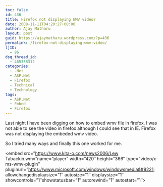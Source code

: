 ```yaml
---
toc: false
id: 436
title: Firefox not displaying WMV video?
date: 2008-11-11T04:20:27+00:00
author: Ajay Matharu
layout: post
guid: https://ajaymatharu.wordpress.com/?p=436
permalink: /firefox-not-displaying-wmv-video/
ljID:
  - 86
dsq_thread_id:
  - 465358312
categories:
  - .Net
  - ASP.Net
  - Firefox
  - Technical
  - Technology
tags:
  - ASP.Net
  - Embed
  - Firefox
---
```

Last night I have been digging on how to embed wmv file in firefox. I was not able to see the video in firefox although I could see that in IE. Firefox was not displaying the embeded wmv video.

So I tried many ways and finally this one worked for me.

<object id=&#8221;player&#8221;>
  
<param name=&#8221;AutoStart&#8221; value=&#8221;true&#8221;>
  
<param name=&#8221;URL&#8221; value=&#8221;https://www.kita-o.com/news2006/Lew Tabackin.wmv&#8221;>
  
<param name=&#8221;uiMode&#8221; value=&#8221;full&#8221;>
  
<embed src=&#8221;https://www.kita-o.com/news2006/Lew Tabackin.wmv&#8221;name=&#8221;player&#8221; width=&#8221;420&#8243; height=&#8221;366&#8243; type=&#8221;video/x-ms-wmv-plugin&#8221; pluginurl=&#8221;https://www.microsoft.com/windows/windowsmedia&#8221; allowchangedisplaysize=&#8221;1&#8243; autosize=&#8221;1&#8243; displaysize=&#8221;1&#8243; showcontrols=&#8221;1&#8243;showstatusbar=&#8221;1&#8243; autorewind=&#8221;1&#8243; autostart=&#8221;1&#8243;>
  
</embed>
  
</object>
